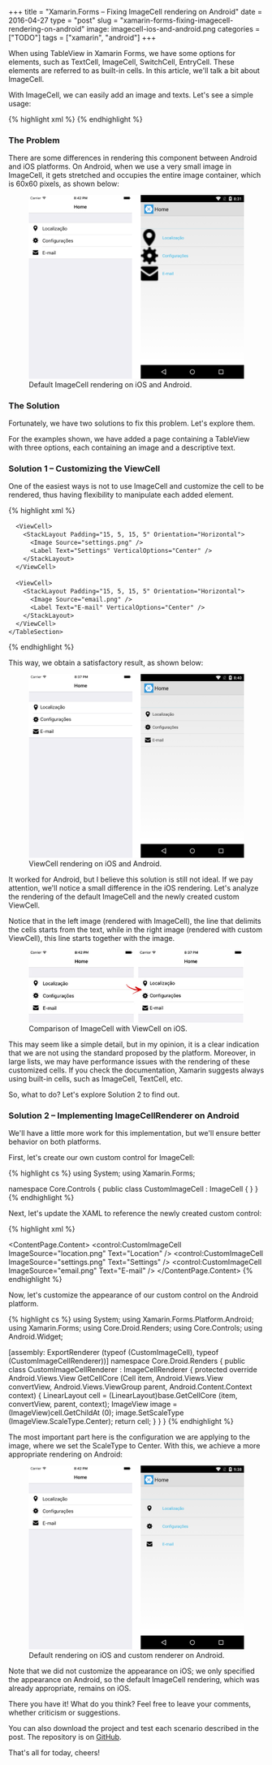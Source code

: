+++
title = "Xamarin.Forms – Fixing ImageCell rendering on Android"
date = 2016-04-27
type = "post"
slug = "xamarin-forms-fixing-imagecell-rendering-on-android"
image: imagecell-ios-and-android.png
categories = ["TODO"]
tags = ["xamarin", "android"]
+++

<p class="intro"><span class="dropcap">W</span>hen using TableView in Xamarin Forms, we have some options for elements, such as TextCell, ImageCell, SwitchCell, EntryCell. These elements are referred to as built-in cells. In this article, we'll talk a bit about ImageCell.</p>

With ImageCell, we can easily add an image and texts. Let's see a simple usage:

{% highlight xml %}
<TableView Intent="Menu">
  <TableRoot>
    <TableSection>
      <ImageCell ImageSource="location.png" Text="Location" />
      <ImageCell ImageSource="settings.png" Text="Settings" />
      <ImageCell ImageSource="email.png" Text="E-mail" />
    </TableSection>
  </TableRoot>
</TableView>
{% endhighlight %}

### The Problem

There are some differences in rendering this component between Android and iOS platforms. On Android, when we use a very small image in ImageCell, it gets stretched and occupies the entire image container, which is 60x60 pixels, as shown below:

<figure>
	<img src="/assets/img/default-imagecell-ios-and-android.png" alt="Default ImageCell rendering on iOS and Android."> 
	<figcaption>Default ImageCell rendering on iOS and Android.</figcaption>
</figure>

### The Solution

Fortunately, we have two solutions to fix this problem. Let's explore them.

For the examples shown, we have added a page containing a TableView with three options, each containing an image and a descriptive text.

### Solution 1 – Customizing the ViewCell

One of the easiest ways is not to use ImageCell and customize the cell to be rendered, thus having flexibility to manipulate each added element.

{% highlight xml %}
<TableView Intent="Menu">
  <TableRoot>
    <TableSection>
      <ViewCell>
        <StackLayout Padding="15, 5, 15, 5" Orientation="Horizontal">
          <Image Source="location.png" />
          <Label Text="Location" VerticalOptions="Center" />
        </StackLayout>
      </ViewCell>
            
      <ViewCell>
        <StackLayout Padding="15, 5, 15, 5" Orientation="Horizontal">
          <Image Source="settings.png" />
          <Label Text="Settings" VerticalOptions="Center" />
        </StackLayout>
      </ViewCell>

      <ViewCell>
        <StackLayout Padding="15, 5, 15, 5" Orientation="Horizontal">
          <Image Source="email.png" />
          <Label Text="E-mail" VerticalOptions="Center" />
        </StackLayout>
      </ViewCell>
    </TableSection>
  </TableRoot>
</TableView>
{% endhighlight %}

This way, we obtain a satisfactory result, as shown below:

<figure>
	<img src="/assets/img/viewcell-ios-and-android.png" alt="ViewCell rendering on iOS and Android."> 
	<figcaption>ViewCell rendering on iOS and Android.</figcaption>
</figure>

It worked for Android, but I believe this solution is still not ideal. If we pay attention, we'll notice a small difference in the iOS rendering. Let's analyze the rendering of the default ImageCell and the newly created custom ViewCell.

Notice that in the left image (rendered with ImageCell), the line that delimits the cells starts from the text, while in the right image (rendered with custom ViewCell), this line starts together with the image.

<figure>
	<img src="/assets/img/comparacao-imagecell-e-viewcell-no-ios.jpg" alt="Comparison of ImageCell with ViewCell on iOS."> 
	<figcaption>Comparison of ImageCell with ViewCell on iOS.</figcaption>
</figure>

This may seem like a simple detail, but in my opinion, it is a clear indication that we are not using the standard proposed by the platform. Moreover, in large lists, we may have performance issues with the rendering of these customized cells. If you check the documentation, Xamarin suggests always using built-in cells, such as ImageCell, TextCell, etc.

So, what to do? Let's explore Solution 2 to find out.

### Solution 2 – Implementing ImageCellRenderer on Android

We'll have a little more work for this implementation, but we'll ensure better behavior on both platforms.

First, let's create our own custom control for ImageCell:

{% highlight cs %}
using System;
using Xamarin.Forms;

namespace Core.Controls
{
  public class CustomImageCell : ImageCell
  {
  }
}
{% endhighlight %}

Next, let's update the XAML to reference the newly created custom control:

{% highlight xml %}
<?xml version="1.0" encoding="UTF-8"?>
<ContentPage xmlns="http://xamarin.com/schemas/2014/forms" 
             xmlns:x="http://schemas.microsoft.com/winfx/2009/xaml" 
             xmlns:control="clr-namespace:Core.Controls;assembly=Core"  
             x:Class="Core.Views.HomeView" 
             Title="Home">
  <ContentPage.Content>
    <TableView Intent="Menu">
      <TableRoot>
        <TableSection>
          <control:CustomImageCell ImageSource="location.png" Text="Location" />
          <control:CustomImageCell ImageSource="settings.png" Text="Settings" />
          <control:CustomImageCell ImageSource="email.png" Text="E-mail" />
        </TableSection>
      </TableRoot>
    </TableView>
  </ContentPage.Content>
</ContentPage>
{% endhighlight %}

Now, let's customize the appearance of our custom control on the Android platform.

{% highlight cs %}
using System;
using Xamarin.Forms.Platform.Android;
using Xamarin.Forms;
using Core.Droid.Renders;
using Core.Controls;
using Android.Widget;

[assembly: ExportRenderer (typeof (CustomImageCell), typeof (CustomImageCellRenderer))]
namespace Core.Droid.Renders
{
  public class CustomImageCellRenderer : ImageCellRenderer
  {
    protected override Android.Views.View GetCellCore (Cell item, Android.Views.View convertView, Android.Views.ViewGroup parent, Android.Content.Context context)
    {
      LinearLayout cell = (LinearLayout)base.GetCellCore (item, convertView, parent, context);
      ImageView image = (ImageView)cell.GetChildAt (0);
      image.SetScaleType (ImageView.ScaleType.Center);
      return cell;
    }
  }
}
{% endhighlight %}

The most important part here is the configuration we are applying to the image, where we set the ScaleType to Center. With this, we achieve a more appropriate rendering on Android:

<figure>
	<img src="/assets/img/imagecell-ios-and-android.png" alt="Default rendering on iOS and custom renderer on Android."> 
	<figcaption>Default rendering on iOS and custom renderer on Android.</figcaption>
</figure>

Note that we did not customize the appearance on iOS; we only specified the appearance on Android, so the default ImageCell rendering, which was already appropriate, remains on iOS.

There you have it! What do you think? Feel free to leave your comments, whether criticism or suggestions.

You can also download the project and test each scenario described in the post. The repository is on [GitHub][projeto].

That's all for today, cheers!

[projeto]: https://github.com/ionixjunior/XFImageCellApp